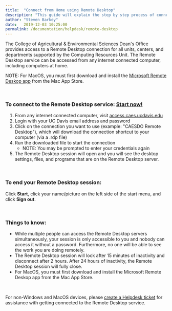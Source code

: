 ```yaml
---
title:  "Connect from Home using Remote Desktop"
description: "This guide will explain the step by step process of connecting from home with remote desktop."
author: "Steven Barkey"
date:   2019-12-03 10:25:00
permalink: /documentation/helpdesk/remote-desktop
---
```


<p><span class="discreet">The College of Agricultural & Environmental Sciences Dean's Office provides access to a Remote Desktop connection for all units, centers, and departments supported by the Computing Resources Unit.  The Remote Desktop service can be accessed from any internet connected computer, including computers at home.</span></p>
<p><span class="discreet">NOTE: For MacOS, you must first download and install the <a class="external-link" href="https://apps.apple.com/us/app/microsoft-remote-desktop-10/id1295203466" target="_blank">Microsoft Remote Deskop app</a> from the Mac App Store.</span></p>
<br />

<h3>To connect to the Remote Desktop service: <a class="btn btn-primary btn-helpdesk" href="http://access.caes.ucdavis.edu" target="_blank">Start now!</a></h3>
<ol style="PADDING-LEFT: 30px">
   <li>From any internet connected computer, visit <a class="external-link" href="http://access.caes.ucdavis.edu" target="_blank">access.caes.ucdavis.edu</a></li>
   <li>Login with your UC Davis email address and password</li>
   <li>Click on the connection you want to use (example: "CAESDO Remote Desktop"), which will download the connection shortcut to your computer (via a .rdp file)</li>
   <li>Run the downloaded file to start the connection
       <ul>
           <li>NOTE: You may be prompted to enter your credentials again</li>
       </ul>
   </li>
   <li>The Remote Desktop session will open and you will see the desktop settings, files, and programs that are on the Remote Desktop server.</li>
</ol>
<br />
<h3>To end your Remote Desktop session:</h3>
<p>Click <b>Start</b>, click your name/picture on the left side of the start menu, and click <b>Sign out</b>.</p>
<br />
<h3>Things to know:</h3>
<ul style="PADDING-LEFT: 30px">
    <li>While multiple people can access the Remote Desktop servers simultaneously, your session is only accessible to you and nobody can access it without a password. Furthermore, no one will be able to see the work you are doing remotely.</li>
    <li>The Remote Desktop session will lock after 15 minutes of inactivity and disconnect after 2 hours.  After 24 hours of inactivity, the Remote Desktop session will fully close.</li>
    <li>For MacOS, you must first download and install the Microsoft Remote Deskop app from the Mac App Store.</li>
</ul>
<br />
<p><span class="discreet">For non-Windows and MacOS devices, please <a class="external-link" href="https://caeshelp.ucdavis.edu" target="_blank">create a Helpdesk ticket</a> for assistance with getting connected to the Remote Desktop service.</span></p>
